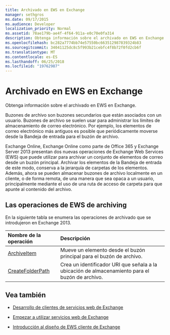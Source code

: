 ```yaml
---
title: Archivado en EWS en Exchange
manager: sethgros
ms.date: 09/17/2015
ms.audience: Developer
localization_priority: Normal
ms.assetid: 78ae179b-ae4f-4f64-911a-e0c70e0fa314
description: Obtenga información sobre el archivado en EWS en Exchange.
ms.openlocfilehash: bc282a7774bb74e57550bc663512987839324b83
ms.sourcegitcommit: 34041125dc8c5f993b21cebfc4f8b72f0fd2cb6f
ms.translationtype: MT
ms.contentlocale: es-ES
ms.lasthandoff: 06/25/2018
ms.locfileid: "19762987"
---
```

# <a name="archiving-in-ews-in-exchange"></a>Archivado en EWS en Exchange

Obtenga información sobre el archivado en EWS en Exchange.
  
Buzones de archivo son buzones secundarios que están asociados con un usuario. Buzones de archivo se suelen usar para administrar los límites de almacenamiento de correo electrónico. Por ejemplo, los elementos de correo electrónico más antiguos es posible que periódicamente moverse desde la Bandeja de entrada para el buzón de archivo. 
  
Exchange Online, Exchange Online como parte de Office 365 y Exchange Server 2013 presentan dos nuevas operaciones de Exchange Web Services (EWS) que puede utilizar para archivar un conjunto de elementos de correo desde un buzón principal. Archivar los elementos de la Bandeja de entrada de este modo, conserva a la jerarquía de carpetas de los elementos. Además, ahora se pueden almacenar buzones de archivo localmente en un cliente, o de forma remota, de una manera que sea opaca a un usuario, principalmente mediante el uso de una ruta de acceso de carpeta para que apunte al contenido del archivo.
  
## <a name="archiving-operations-in-ews"></a>Las operaciones de EWS de archiving

En la siguiente tabla se enumera las operaciones de archivado que se introdujeron en Exchange 2013. 
  
|**Nombre de la operación**|**Descripción**|
|:-----|:-----|
|[ArchiveItem](http://msdn.microsoft.com/library/1af216b3-13ea-498e-b4fc-23513755d731%28Office.15%29.aspx) <br/> |Mueve un elemento desde el buzón principal para el buzón de archivo.  <br/> |
|[CreateFolderPath](http://msdn.microsoft.com/library/5a10aa5e-3f25-4ec3-a0b9-284c30918a1f%28Office.15%29.aspx) <br/> |Crea un identificador URI que señala a la ubicación de almacenamiento para el buzón de archivo.  <br/> |
   
## <a name="see-also"></a>Vea también

- [Desarrollo de clientes de servicios web de Exchange](develop-web-service-clients-for-exchange.md)
    
- [Empezar a utilizar servicios web de Exchange](start-using-web-services-in-exchange.md)
    
- [Introducción al diseño de EWS cliente de Exchange](ews-client-design-overview-for-exchange.md)
    

